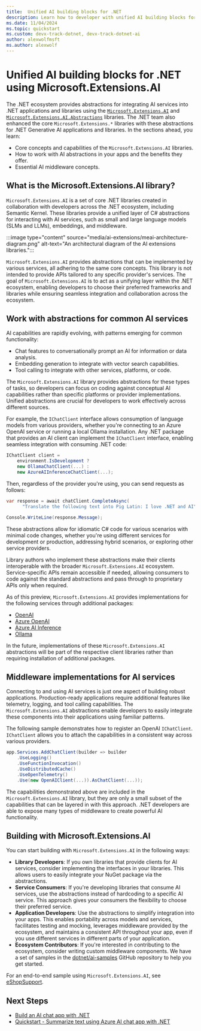 ```yaml
---
title:  Unified AI building blocks for .NET
description: Learn how to developer with unified AI building blocks for .NET using Microsoft.Extensions.AI and Microsoft.Extensions.AI.Abstractions libraries
ms.date: 11/04/2024
ms.topic: quickstart
ms.custom: devx-track-dotnet, devx-track-dotnet-ai
author: alexwolfmsft
ms.author: alexwolf
---
```


# Unified AI building blocks for .NET using Microsoft.Extensions.AI

The .NET ecosystem provides abstractions for integrating AI services into .NET applications and libraries using the [`Microsoft.Extensions.AI`](https://www.nuget.org/packages/Microsoft.Extensions.AI) and [`Microsoft.Extensions.AI.Abstractions`](https://www.nuget.org/packages/Microsoft.Extensions.AI.Abstractions) libraries. The .NET team also enhanced the core `Microsoft.Extensions.*` libraries with these abstractions for .NET Generative AI applications and libraries. In the sections ahead, you learn:

- Core concepts and capabilities of the `Microsoft.Extensions.AI` libraries.
- How to work with AI abstractions in your apps and the benefits they offer.
- Essential AI middleware concepts.

## What is the Microsoft.Extensions.AI library?

`Microsoft.Extensions.AI` is a set of core .NET libraries created in collaboration with developers across the .NET ecosystem, including Semantic Kernel. These libraries provide a unified layer of C# abstractions for interacting with AI services, such as small and large language models (SLMs and LLMs), embeddings, and middleware.

:::image type="content" source="media/ai-extensions/meai-architecture-diagram.png" alt-text="An architectural diagram of the AI extensions libraries.":::

`Microsoft.Extensions.AI` provides abstractions that can be implemented by various services, all adhering to the same core concepts. This library is not intended to provide APIs tailored to any specific provider's services. The goal of `Microsoft.Extensions.AI` is to act as a unifying layer within the .NET ecosystem, enabling developers to choose their preferred frameworks and libraries while ensuring seamless integration and collaboration across the ecosystem.

## Work with abstractions for common AI services

AI capabilities are rapidly evolving, with patterns emerging for common functionality:

- Chat features to conversationally prompt an AI for information or data analysis.
- Embedding generation to integrate with vector search capabilities.
- Tool calling to integrate with other services, platforms, or code.

The `Microsoft.Extensions.AI` library provides abstractions for these types of tasks, so developers can focus on coding against conceptual AI capabilities rather than specific platforms or provider implementations. Unified abstractions are crucial for developers to work effectively across different sources.

For example, the `IChatClient` interface allows consumption of language models from various providers, whether you're connecting to an Azure OpenAI service or running a local Ollama installation. Any .NET package that provides an AI client can implement the `IChatClient` interface, enabling seamless integration with consuming .NET code:

```csharp
IChatClient client =
    environment.IsDevelopment ?  
    new OllamaChatClient(...) : 
    new AzureAIInferenceChatClient(...); 
```

Then, regardless of the provider you're using, you can send requests as follows:

```csharp
var response = await chatClient.CompleteAsync( 
      "Translate the following text into Pig Latin: I love .NET and AI"); 

Console.WriteLine(response.Message);  
```

These abstractions allow for idiomatic C# code for various scenarios with minimal code changes, whether you're using different services for development or production, addressing hybrid scenarios, or exploring other service providers.

Library authors who implement these abstractions make their clients interoperable with the broader `Microsoft.Extensions.AI` ecosystem. Service-specific APIs remain accessible if needed, allowing consumers to code against the standard abstractions and pass through to proprietary APIs only when required.

As of this preview, `Microsoft.Extensions.AI` provides implementations for the following services through additional packages:

- [OpenAI](https://aka.ms/meai-openai-nuget)
- [Azure OpenAI](https://aka.ms/meai-openai-nuget)
- [Azure AI Inference](https://aka.ms/meai-azaiinference-nuget)
- [Ollama](https://aka.ms/meai-ollama-nuget)

In the future, implementations of these `Microsoft.Extensions.AI` abstractions will be part of the respective client libraries rather than requiring installation of additional packages.

## Middleware implementations for AI services

Connecting to and using AI services is just one aspect of building robust applications. Production-ready applications require additional features like telemetry, logging, and tool calling capabilities. The `Microsoft.Extensions.AI` abstractions enable developers to easily integrate these components into their applications using familiar patterns.

The following sample demonstrates how to register an OpenAI `IChatClient`. `IChatClient` allows you to attach the capabilities in a consistent way across various providers.

```csharp
app.Services.AddChatClient(builder => builder 
    .UseLogging()
    .UseFunctionInvocation() 
    .UseDistributedCache()    
    .UseOpenTelemetry()  
    .Use(new OpenAIClient(...)).AsChatClient(...)); 
```

The capabilities demonstrated above are included in the `Microsoft.Extensions.AI` library, but they are only a small subset of the capabilities that can be layered in with this approach. .NET developers are able to expose many types of middleware to create powerful AI functionality.

## Building with Microsoft.Extensions.AI

You can start building with `Microsoft.Extensions.AI` in the following ways:

- **Library Developers**: If you own libraries that provide clients for AI services, consider implementing the interfaces in your libraries. This allows users to easily integrate your NuGet package via the abstractions.
- **Service Consumers**: If you're developing libraries that consume AI services, use the abstractions instead of hardcoding to a specific AI service. This approach gives your consumers the flexibility to choose their preferred service.
- **Application Developers**: Use the abstractions to simplify integration into your apps. This enables portability across models and services, facilitates testing and mocking, leverages middleware provided by the ecosystem, and maintains a consistent API throughout your app, even if you use different services in different parts of your application.
- **Ecosystem Contributors**: If you're interested in contributing to the ecosystem, consider writing custom middleware components.
We have a set of samples in the [dotnet/ai-samples](https://aka.ms/meai-samples) GitHub repository to help you get started.

For an end-to-end sample using `Microsoft.Extensions.AI`, see [eShopSupport](https://github.com/dotnet/eShopSupport).

## Next Steps

- [Build an AI chat app with .NET](/dotnet/ai/quickstarts/get-started-openai)
- [Quickstart - Summarize text using Azure AI chat app with .NET](./quickstarts/quickstart-openai-summarize-text.md)
